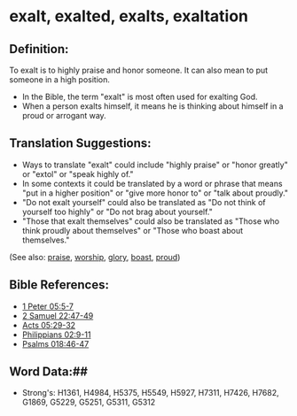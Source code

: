 # exalt, exalted, exalts, exaltation #

## Definition: ##

To exalt is to highly praise and honor someone. It can also mean to put someone in a high position.

* In the Bible, the term "exalt" is most often used for exalting God.
* When a person exalts himself, it means he is thinking about himself in a proud or arrogant way.

## Translation Suggestions: ##

* Ways to translate "exalt" could include "highly praise" or "honor greatly" or "extol" or "speak highly of."
* In some contexts it could be translated by a word or phrase that means "put in a higher position" or "give more honor to" or "talk about proudly."
* "Do not exalt yourself" could also be translated as "Do not think of yourself too highly" or "Do not brag about yourself."
* "Those that exalt themselves" could also be translated as "Those who think proudly about themselves" or "Those who boast about themselves."

(See also: [praise](../other/praise.md), [worship](worship.md), [glory](glory.md), [boast](boast.md), [proud](../other/proud.md))

## Bible References: ##

* [1 Peter 05:5-7](rc://en/tn/help/1pe/05/05)
* [2 Samuel 22:47-49](rc://en/tn/help/2sa/22/47)
* [Acts 05:29-32](rc://en/tn/help/act/05/29)
* [Philippians 02:9-11](rc://en/tn/help/php/02/09)
* [Psalms 018:46-47](rc://en/tn/help/psa/018/046)


## Word Data:##

* Strong's: H1361, H4984, H5375, H5549, H5927, H7311, H7426, H7682, G1869, G5229, G5251, G5311, G5312
